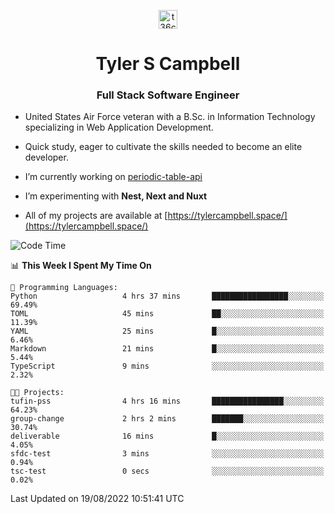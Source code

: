<p align="center">
<a href="https://www.linkedin.com/in/t36campbell" target="blank"><img align="center" src="https://ik.imagekit.io/t36campbell/Portfolio/linkedin.png.original_m8bbGgPh6.png" alt="t36campbell" height="30" width="30" /></a>
</p>
<h1 align="center">Tyler S Campbell</h1>
<h3 align="center">Full Stack Software Engineer</h3>

* United States Air Force veteran with a B.Sc. in Information Technology specializing in Web Application Development. 

* Quick study, eager to cultivate the skills needed to become an elite developer.

* I’m currently working on [periodic-table-api](https://github.com/t36campbell/periodic-table-api)

* I’m experimenting with **Nest, Next and Nuxt**

* All of my projects are available at [https://tylercampbell.space/](https://tylercampbell.space/)

<!--START_SECTION:waka-->
![Code Time](http://img.shields.io/badge/Code%20Time-849%20hrs%2013%20mins-blue)

📊 **This Week I Spent My Time On** 

```text
💬 Programming Languages: 
Python                   4 hrs 37 mins       █████████████████░░░░░░░░   69.49% 
TOML                     45 mins             ██░░░░░░░░░░░░░░░░░░░░░░░   11.39% 
YAML                     25 mins             █░░░░░░░░░░░░░░░░░░░░░░░░   6.46% 
Markdown                 21 mins             █░░░░░░░░░░░░░░░░░░░░░░░░   5.44% 
TypeScript               9 mins              ░░░░░░░░░░░░░░░░░░░░░░░░░   2.32%

🐱‍💻 Projects: 
tufin-pss                4 hrs 16 mins       ████████████████░░░░░░░░░   64.23% 
group-change             2 hrs 2 mins        ███████░░░░░░░░░░░░░░░░░░   30.74% 
deliverable              16 mins             █░░░░░░░░░░░░░░░░░░░░░░░░   4.05% 
sfdc-test                3 mins              ░░░░░░░░░░░░░░░░░░░░░░░░░   0.94% 
tsc-test                 0 secs              ░░░░░░░░░░░░░░░░░░░░░░░░░   0.02%

```


 Last Updated on 19/08/2022 10:51:41 UTC
<!--END_SECTION:waka-->
